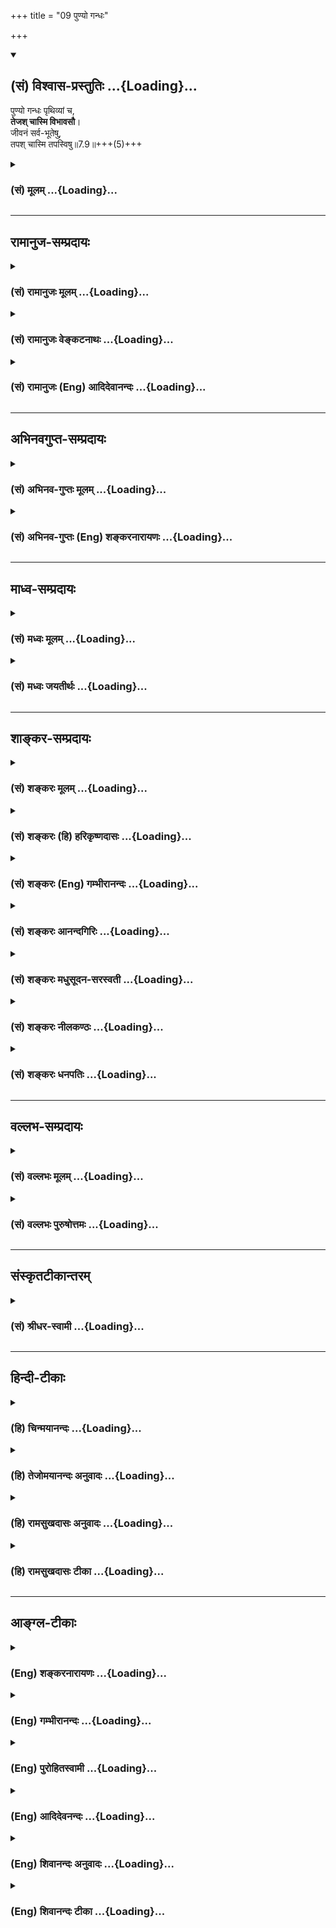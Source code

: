 +++
title = "09 पुण्यो गन्धः"

+++
<div class="js_include" newlevelforh1="2" title="(सं) विश्वास-प्रस्तुतिः" unfilled url="/mahAbhAratam/shlokashaH/06-bhIShma-parva/03-bhagavad-gItA-parva/saMskRtam/vishvAsa-prastutiH/07_jnAna-vijnAna-yogaH/09_puNyo_gandhaH.md">
<details open><summary><h2>(सं) विश्वास-प्रस्तुतिः ...{Loading}...</h2></summary>

पुण्यो गन्धः पृथिव्यां च,  
**तेजश् चास्मि विभावसौ**।  
जीवनं सर्व-भूतेषु,  
तपश् चास्मि तपस्विषु॥7.9॥+++(5)+++
</details>
</div>
<div class="js_include collapsed" newlevelforh1="3" title="(सं) मूलम्" unfilled url="/mahAbhAratam/shlokashaH/06-bhIShma-parva/03-bhagavad-gItA-parva/saMskRtam/mUlam/07_jnAna-vijnAna-yogaH/09_puNyo_gandhaH.md">
<details><summary><h3>(सं) मूलम् ...{Loading}...</h3></summary>

पुण्यो गन्धः पृथिव्यां च तेजश्चास्मि विभावसौ।  
जीवनं सर्वभूतेषु तपश्चास्मि तपस्विषु।।7.9।।
</details>
</div>


_________________
## रामानुज-सम्प्रदायः
<div class="js_include collapsed" newlevelforh1="3" title="(सं) रामानुजः मूलम्" unfilled url="/mahAbhAratam/shlokashaH/06-bhIShma-parva/03-bhagavad-gItA-parva/saMskRtam/rAmAnujaH/mUlam/07_jnAna-vijnAna-yogaH/09_puNyo_gandhaH.md">
<details><summary><h3>(सं) रामानुजः मूलम् ...{Loading}...</h3></summary>

।।7.9।। एते सर्वे विलक्षणा भावा मत्त एव उत्पन्नाः मच्छेषभूता मच्छरीरतया
मयि एव अवस्थिताः अतः तत्प्रकारः अहम् एव अवस्थितः।

</details>
</div>
<div class="js_include collapsed" newlevelforh1="3" title="(सं) रामानुजः वेङ्कटनाथः" unfilled url="/mahAbhAratam/shlokashaH/06-bhIShma-parva/03-bhagavad-gItA-parva/saMskRtam/rAmAnujaH/venkaTanAthaH/07_jnAna-vijnAna-yogaH/09_puNyo_gandhaH.md">
<details><summary><h3>(सं) रामानुजः वेङ्कटनाथः ...{Loading}...</h3></summary>

।। 7.9 एवंभूमिरापः 7।4 इत्यादिना भेदश्रुत्यर्थ उपबृंहितःमयि सर्वम् 7।7
इति तु घटकश्रुत्यर्थः अथ तदुभयनिर्वाहिताभेदश्रुत्यर्थोपबृंहणं क्रियत
इत्यभिप्रायेणाह अत इति। केचित्मयि सर्वमिदम् इत्यस्य रसादिधर्मविशिष्टे
मयि प्रोतमित्यर्थः तद्विवरणंरसोऽहम् इत्यादि इति व्याचख्युः तत्परिहारायाह
सर्वस्य परमपुरुषशरीरत्वेनेति। परोक्ते त्वाधाराधेयभाववैपरीत्यादिदोष इति
भावः। प्रकारवाचिशब्दानां प्रकारिणि पर्यवसानस्वाभाव्यं
जातिगुणादिशब्देष्वपि सामान्यतः सिद्धमिति दर्शयितुं
प्रकारत्वोपादानम्। अभिधानं मुख्यवृत्त्या बोधनम्। यद्यपि रसादिशब्दा लोके
निष्कर्षकाः प्रयुज्यन्ते व्यधिकरणतया चात्रावादिद्रव्योपादानम् तथापि
रसादीनां परमात्मशरीरभूतद्रव्यप्रकारत्वेन परमात्मनः
प्रकारित्वाद्रसादिशब्दानां चात्र तत्समानाधिकरणतया प्रयोगात्तत्र
निष्कर्षकत्वं नास्तीत्यभ्युपगन्तव्यम्। द्रव्योपादानं तु तत्रतत्र द्रव्ये
प्रधानभूतरसगन्धादिप्रकारीभूतोऽहमिति ज्ञापनार्थम्। द्रव्यप्रकाराणां च
तत्प्रकारत्वं काठिन्यवान् (न्येन)यो बिभर्ति वि.पु.1।14।28 इत्यादिषु
प्रयुक्तमिति भावः। रसस्य पृथिव्यां वृत्तौ सत्यामप्यपां
रूपादिगुणान्तरसद्भावेऽपिरसोऽहमप्सु इति विशिष्योपादानं
तेजस्तत्त्वादब्रूपपरिणामस्य पूर्वतत्त्वानुत्पन्नरसप्रधानत्वात्। अन्यत्र
चआत्तगन्धा तदा (ततो) भूमिः प्रलयत्वाय कल्पते वि.पु.6।4।14 इत्यादिना च
पृथिव्यादीनां गन्धरसाद्यधीनत्वमुक्तम्। एवमुत्तरत्रापि प्राधान्यतो
विशेषनिर्देशे यथोचितं भाव्यम्। प्रभा
स्वाश्रयातिरिक्तप्रसारितेजोद्रव्यविशेषः। प्रभयैव चन्द्रसूर्यौ
जगदुपकारहेतुभूताविति तौ तत्प्रधानौ। सर्वेषां वेदानां बीजत्वादिना
तेषुप्रणवः प्रधानभूतः। पौरुषं पुरुषस्य भावः यतः पुरुषबुद्धिरित्येके
सन्तानपरम्पराहेतुभूतं रेत इत्यपरे यद्वा पौरुषं सामर्थ्यं
कर्तृत्वशक्तिरित्यर्थः तयैव हि कर्तुरात्मनः कारकान्तरेभ्यः प्राधान्यम्।
नृषु जीवेष्वित्यर्थः। यद्वा पौरुषं पुंस्त्वम् स्त्रीनपुंसकव्यावृत्तः
सत्त्वादिस्वभावविशेषः। नृशब्दश्च पुरुषपर्यायः। पुण्यो गन्धः
तुलस्यादिगन्धः सुरभिगन्धमात्रं वा तद्योगेन हि पृथिवी सत्त्वोन्मेषस्य
सुखस्य वा हेतुर्भवति। विभावसुरत्राग्निः। तत्र च तेजो दाहकत्वशक्तिः।
भूतशब्देनात्र शरीरिणो गृह्यन्ते। सर्वशब्देनात्र ब्रह्मशर्वादीनामपि
सङ्ग्रहः। तेषु जीवनं प्राणनम् प्राणस्थितिहेतुर्वा। येन सर्वाणि भूतानि
जीवन्ति भूतेषूपजीवनीयं वा रूपम्। सर्वभूतानां सनातनं बीजं प्रकृतितत्त्वम्।
अथवा प्रधानधर्मनिर्देशप्रकरणत्वाद्बीजशब्दोऽत्रोपादानत्वाख्यस्वभावपरः।
सर्वेषां परिणामिद्रव्याणां स्वकार्यपरिणामसामर्थ्यमित्यर्थः। अथवा बीजं
प्ररोहकारणं जङ्गमस्थावरभूतानां तत्तदुपादानद्रव्यम्। बुद्धिः अध्यवसायः
ज्ञानमात्रं वा। तेजस्विनः प्रतापशीलाः तेषां तेजः अनभिभवनीयत्वं
पराभिभवसामर्थ्यं वा। तेजोऽभिमान इति केचित् प्रागल्भ्यमित्यपरे। बलं
धारणादिशक्तिः। कामरागवशात् स्वकार्ये प्रवृत्तस्य बलस्य
परपीडादिहेतुत्वाद्धर्मोपयुक्तशरीरादिधारणमात्रादिविषयत्वायकामरागविवर्जितम्
इत्युक्तम्। काम इच्छायाः काष्ठा प्राप्तदशा। राग इच्छा। यद्वा कामशब्दः
काम्यपरः तद्विषयो रागः कामरागः भूतेषु देवमनुष्यादिरूपेणावस्थितेषु
जन्तुषु। धर्माविरुद्धः कामः स्वदारप्रीत्यादिः। अथरसोऽहम्
इत्यादिसामानाधिकरण्यं सहेतुकमुपपादयति एत इति। न चायं
तदधीनसामर्थ्यप्रदर्शनार्थोराजा राष्ट्रम् इत्यादिवदारोपः मुख्यसम्भवे
वृत्त्यन्तरायोगादिति भावः। एत
इत्यनेनेश्वरव्यतिरिक्तैरशक्यक्रियत्वमभिप्रेतम्। सर्व इत्यनेन
ब्रह्मरुद्रादिभिरन्यैश्च क्रियमाणानामपि
ब्रह्मादिशरीरपरमात्माधीनसृष्टत्वम्अहं कृत्स्नस्य 7।6 इति पूर्वोक्तं
स्मारितम्। वक्ष्यमाणराजसतामसेभ्यो वैलक्षण्यार्थमुक्तंविलक्षणा इति। मत्त
एव पृथग्विधाः 10।5 इति च वक्ष्यते। एतेनन विलक्षणत्वादस्य ब्र.सू.2।1।4
इत्यधिकरणार्थोऽपि स्मारितः। मत्त एवोत्पन्ना इत्यादि तत्तद्वस्त्वनुरूपं
यथासम्भवं सामानाधिकरण्यहेतुः। गुणजातिशरीरेष्वनुगतः
सामानाधिकरण्यहेतुरपृथक्सिद्धिरिति प्रदर्शनायोक्तंमय्येवावस्थिता इति।

</details>
</div>
<div class="js_include collapsed" newlevelforh1="3" title="(सं) रामानुजः (Eng) आदिदेवानन्दः" unfilled url="/mahAbhAratam/shlokashaH/06-bhIShma-parva/03-bhagavad-gItA-parva/saMskRtam/rAmAnujaH/english/AdidevAnandaH/07_jnAna-vijnAna-yogaH/09_puNyo_gandhaH.md">
<details><summary><h3>(सं) रामानुजः (Eng) आदिदेवानन्दः ...{Loading}...</h3></summary>

7.8 - 7.11 All these entities with their peculiar characteristic are born from Me alone. They depend on Me; inasmuch as they constitute My body, they exist in Me alone. Thus I alone exist while all of them are only My modes.

</details>
</div>


_________________
## अभिनवगुप्त-सम्प्रदायः
<div class="js_include collapsed" newlevelforh1="3" title="(सं) अभिनव-गुप्तः मूलम्" unfilled url="/mahAbhAratam/shlokashaH/06-bhIShma-parva/03-bhagavad-gItA-parva/saMskRtam/abhinava-guptaH/mUlam/07_jnAna-vijnAna-yogaH/09_puNyo_gandhaH.md">
<details><summary><h3>(सं) अभिनव-गुप्तः मूलम् ...{Loading}...</h3></summary>

।।7.9।। पुण्य इति। यो धरायां +++(S धरायाः)+++ केवलधर्मतया गन्धगुणः स
स्वभावपुण्यः। पूत्युत्कटादीनि+++(SN प्रत्युत्कटत्वादीनि)+++ तु
भूतान्तरसंबन्धात्। उक्तं च दृढं भूमिगुणाधिक्याद्
दुर्गन्ध्यग्निगुणोदयात्।  
  
जडमम्बुगुणौदार्यात् इत्यादि।

</details>
</div>
<div class="js_include collapsed" newlevelforh1="3" title="(सं) अभिनव-गुप्तः (Eng) शङ्करनारायणः" unfilled url="/mahAbhAratam/shlokashaH/06-bhIShma-parva/03-bhagavad-gItA-parva/saMskRtam/abhinava-guptaH/english/shankaranArAyaNaH/07_jnAna-vijnAna-yogaH/09_puNyo_gandhaH.md">
<details><summary><h3>(सं) अभिनव-गुप्तः (Eng) शङ्करनारायणः ...{Loading}...</h3></summary>

7.9 Punyah etc. By its own nature pure is that smell which exists in the
earth as its exclusive property. The foulness, the excessiveness \[of th
smell\] are due to contamination of other elements. That has been stated
\[elsewhere\] as : '\[A particular thing\] becomes hard because of the
excess of the properties of the earth; foul-smelling on account of the
rise of the fire-properties; and stiff due to liberality (excess) of the
properties of water' and so on.

</details>
</div>


_________________
## माध्व-सम्प्रदायः
<div class="js_include collapsed" newlevelforh1="3" title="(सं) मध्वः मूलम्" unfilled url="/mahAbhAratam/shlokashaH/06-bhIShma-parva/03-bhagavad-gItA-parva/saMskRtam/madhvaH/mUlam/07_jnAna-vijnAna-yogaH/09_puNyo_gandhaH.md">
<details><summary><h3>(सं) मध्वः मूलम् ...{Loading}...</h3></summary>

।।7.8 7.12।। इदं ज्ञानम्। रसोऽहमित्यादिविज्ञानम्। अबादयोऽपि तत एव। तथापि
रसादिस्वभावाना सागणां च स्वभावत्वे सारत्वे च विशेषतोऽपि स एव नियमाकः न
त्वबादिनियमानुबद्धो रसादिस्तत्सारत्वादिश्चेति दर्शयति अप्सु रस
इत्यादिविशेषशब्दैः। भोगश्च विशेषतो रसादेरिति च उपासनार्थं च। उक्तं च
गीताकल्पेरसादीनां रसादित्वे स्वभावत्वे तथैव च। सारत्वे सर्वधर्मेषु
विशेषेणापि कारणम्। सारभोक्ता च सर्वत्र यतोऽतो जगदीश्वरः। रसादिमानिनां
देहे स सर्वत्र व्यवस्थितः। अबादयः पार्षदाश्च ध्येयः स ज्ञानिनां हरिः।
रसादिसम्पत्त्या अन्येषां वासुदेवो जगत्पतिः इति। स्वभावो जीव एव
च। सर्वस्वभावो नियतस्तेनैव किमुतापरम्। न तदस्ति विना यत्स्यान्मया भूतं
चराचरम् इति च। धर्माविरुद्धःकामरागबिवर्जितम्इत्याद्युपासनार्थम्। उक्तं च
गीताकल्पेधर्मारुविद्धकामेऽसावुपास्यः काममिच्छता। विहीने कामरागादेर्बले च
बलमिच्छता। ध्यातस्तत्र त्वनिच्छद्भिर्ज्ञानमेव ददाति च इत्यादि पुण्यो
गन्ध इति भोगापेक्षया। तथा हि श्रुतिः पुण्यमेवामुं गच्छति न ह वै देवान्
पापं गच्छति बृ.उ.1।5।20 ऋतं पिबन्तौ सुकृतस्य लोके कठो.3।1 इत्यादिका। ऋतं
च पुण्यम्। ऋतं सत्यं तथा धर्मः सुकृतं चाभिधीयते इत्यभिधानात्। ऋतं तु मानसो
धर्मः सत्यं स्यात्सम्प्रयोगगः इति च। नच अनश्नन्नन्यो अभिचाकशीति
श्वे.उ.4।6 मुं.3।1।1ऋक्2।3।17।5अन्यो निरन्नोऽपि बलेन भूयान्
इत्यादिविरोधि स्थूलानशनोक्तेः। आह च सूक्ष्माशनम्। प्रविविक्ताहारतर इवैव
भवत्यस्माच्छारीरारादात्मनः। न चात्र जीव उच्यते शारीरादात्मन इति
भेदाभिधानात्। स्वप्नादिश्च शारीर एवशारीरस्तु त्रिधा भिन्नो
जाग्रदादिष्ववस्थितेः इति वचनाद्गारुडे। अस्मादिति
त्वीश्वरव्यावृत्त्यर्थम्। शारीरौ तावुभौ ज्ञेयौ जीवश्चेश्वरसंज्ञितः।
अनादिबन्धनस्त्वेको नित्यमुक्तस्तथाऽपरः इति वचनान्नारदीये भेदश्रुतेश्च।
सति गत्यन्तरे पुरुषभेद एव कल्प्यो नत्ववस्थाभेदः। आह च प्रविविक्तभुग्यतो
ह्यस्माच्छारीरात्पुरुषोत्तमः। अतोऽभोक्ता च भोक्ता च स्थूलाभोगात्स एव तु
इति गीताकल्पे। न त्वहं तेष्विति तदनाधारत्वमुच्यते। उक्तं च तदाश्रितं
जगत्सर्वं नासौ कुत्रचिदाश्रितः इति गीताकल्पे।

</details>
</div>
<div class="js_include collapsed" newlevelforh1="3" title="(सं) मध्वः जयतीर्थः" unfilled url="/mahAbhAratam/shlokashaH/06-bhIShma-parva/03-bhagavad-gItA-parva/saMskRtam/madhvaH/jayatIrthaH/07_jnAna-vijnAna-yogaH/09_puNyo_gandhaH.md">
<details><summary><h3>(सं) मध्वः जयतीर्थः ...{Loading}...</h3></summary>

।।7.8 7.12।। भूमिः 7।4 इत्यादिनेत्यत्रावधेरनुक्तेःरसोऽहं इत्याद्यपि
ज्ञानप्रकरणमिति प्रतीतिः स्यात् तन्निरासाय तत्समाप्तिमाह **इदमि**ति।
एतावता ग्रन्थेन ज्ञानं निरूपितमित्यर्थ। कुतोऽत्र ज्ञानप्रकरणस्य समाप्तिः
इत्यत आह **रसोऽहमि**ति। इतिशब्दाद्यभावेऽपि प्रकरणान्तरारम्भ एव समाप्तिं
गमयिष्यति। अलौकिकमाहात्म्यप्रतिपादनादस्य विज्ञानप्रकरणत्वं ज्ञायत इति
भावः। प्रभवादेः इत्युक्तन्यायेनैवरसोऽहं इत्यादेरपि व्याख्यानं सिद्धम्।
रसादीनां सत्तादिकारणत्वाद्भोक्तृत्वाच्च भगवान् रसादिरिति। नन्वबादयो
धर्मिणो भगवदधीनास्तद्भोग्याश्चेत्यङ्गीक्रियते न वा। नेति पक्षेअहं
कृत्स्नस्य 7।6 इत्युक्तविरोधः। आद्ये तुअप्सु रसः इत्यादेर्धर्मिभ्यो
निष्कृष्य धर्माणां ग्रहणस्यानुपपत्तिरित्यतः प्रथमं पक्षं तावदङ्गीकरोति
**अबादयोऽपी**ति। धर्मिणोऽपि तदधीना एव तद्भोग्याश्चैव। ननु तत्रोक्तो दोष
इत्यतः कारणत्वे तावद्विशेषशब्दोपादाने प्रयोजनमाह **तथापी**ति। यद्यपि
धर्मिणोऽपि भगवदधीना एव तथापि धर्मिभ्यो निष्कृष्य धर्माणामुपादानं युज्यत
इति शेषः। कथं इत्यत आह **रसादी**ति। रसादयश्च ते स्वभावा
अबादीनामनागन्तुकधर्माश्चेति रसादिस्वभावास्तेषां साराणामबादिधर्मेषु
सङ्ख्यादिषु श्रेष्ठानां च तेषामेवाबादिस्वभावभूतानां तद्धर्मेषु
श्रेष्ठानां च रसादीनामिति यावत्। स्वभावत्वेऽबादीनामिति शेषः।
सारत्वेऽबादिधर्मेष्विति शेषः। रसादित्वे चेति चार्थः। स भगवानेव।
विशेषतोऽपीत्यस्य व्यावर्त्यं **न त्वि**ति। अनुबद्धोऽनुषङ्गसिद्धः।
**तत्सारत्वादिश्चे**ति। तस्य रसादेरबादिधर्मेषु सारत्वमबादिस्वभावत्वं
रसत्वादिकंचेत्यर्थः। यथा लोके कुविन्दादिः पटादिद्रव्येष्वेव
व्यापारवाननुभूयते न तु तदीयेषु गन्धरसादिषु गुणेषु तद्धर्मेषु च
गन्धत्वादिषु पृथग्व्यापारवान् किन्तु ते पटादिजन्मानुषङ्गिजन्मान एव। न
तथा भगवान्। अपित्वबादेधर्मेषु रसादिषु तद्धर्मेषु च स्वभावत्वादिषु पृथक्
प्रयत्नवान् नत्वबादिनियमानुषङ्गिसत्तादिकास्त इति दर्शयितुं विशेषशब्दा
उपात्ता इत्यर्थः। भोगपक्षेऽपि प्रयोजनमाह **भोगश्चे**ति।
अबादिभोगादप्यतिशयेन रसादेर्भोगः परमेश्वरस्येति दर्शयति विशेषशब्दैरिति
सम्बन्धः। रसोऽहं इत्याद्यभेदोक्तेरर्थान्तरं सूचयन् तत्रापि
विशेषशब्दोपादाने प्रयोजनमाह **उपासनार्थं** चेति। विशेषतः रसादेरिति
वर्तते। अर्थवशाद्रसादेरिति सप्तमीत्वेन विपरिणम्यते। रसादयः
परमेश्वरोपासने प्रतिमात्वेनात्र विवक्षिताः। प्रतिमायां चाभेदोक्तिः
प्रसिद्धा। प्रतिमात्ममबादीनां समानम्। योऽप्सु तिष्ठन् बृ.उ.7।3।4
इत्यादेः। अतः किं विशेषशब्दग्रहणेनेति चेत् अबादिभ्यो विशेषतः रसादिषु
भगवदुपासनार्थं तदुपपत्तिरिति। उक्तेऽर्थत्रये प्रमाणमाह **उक्तं** चेति।
तथा चशब्दः अन्योन्यसमुच्चये। एवशब्दस्येश्वर इत्यनेन सम्बन्धः।
सर्वत्राबादिषु। ईश्वरो रसादिकं जगदित्युच्यत इत्यर्थः।
अबादयोऽबाद्यभिमानिनः। ज्ञानिनां ज्ञानार्थिनां सम्पत्त्यै प्राप्त्यै
अन्येषां रसार्थिनाम्। अबादय इति रसादीति च पादयोः सप्तनवाक्षरत्वेऽपि न वा
एकेनाक्षरेण छन्दांसि वियन्ति ऐ.ब्रा.1।6 इति वचनाददोषः। स्वभावस्य
भगवदधीनत्वमलौकिकमित्यतस्तत्रान्यान्यपि वाक्यानि पठति **स्वभाव** इति।
अस्त्वेवं धर्मिभ्यो निष्कृष्य धर्माणामुपादानम् धर्माणां विशेषणोपादानं तु
किमर्थमित्यत **आह** **धर्मे**ति। आदिपदेनपुण्यो गन्धः इत्यस्य ग्रहणम्।
कामादिषु विशिष्टंष्वेव भगवानुपास्यः न धर्मविरुद्धेष्वशुचिष्विति ज्ञापनाय
कामादीनां धर्माणां धर्माविरुद्धत्वादिविशेषणोपादानमित्यर्थः। अत्र
प्रमाणमाह **उक्तं वे**ति। कामं पुरुषार्थम्। कामरागादेः कामरागादिना।
अनिञ्छद्भिः कामादिकम्। गन्धस्य विशेषणोपादाने प्रयोजनान्तरमाह **पुण्य**
इति। पुण्यगन्धस्यैव भगवतो भोगो न दुर्गन्धस्येति ज्ञापयितुमत्र
विशेषणोपादानमित्यर्थः। ननु दुर्गन्धं भगवाननुभवति न वा नेति पक्षे
सार्वज्ञाभावः आद्ये कथं भोगाभावः उच्यते अनुभूयमाना अपि दुर्गन्धादयो न
फलहेतव इत्यभिप्रायः। सुगन्धस्तु सुखहेतुरित्युपपादितम्। शुचिवस्त्वेव भगवतो
भोग्यमित्यत्र प्रमाणमाह **तथा ही**ति। अमुमुपासकम्। कुतः तस्य देवत्वात्।
तथापि कुतः न ह वै देवमात्रस्य पुण्यभोगनियमे देवोत्तमस्य सुतरां
तत्सिद्धि। ऋतं कठो.3।1 इति श्रुतिः कथं प्रकृतोपयोगिनी इत्यत आह **ऋतं**
चेति। कुतः इत्यतः सामान्यविशेषाभिधानादित्याह **ऋतमि**ति। प्रयोगगः
शब्दजन्यः। तथा च श्रुतावृतशब्दः पुण्यफलस्योपलक्षक इति भावः। स्यादिदं
व्याख्यानं यदि भगवतोविषयभोगो युक्तः स्यात् न चैवम् तदङ्गीकारे
श्रुत्यादिविरोधात्। ऋतं पिबन्तौ इति चात एव छत्रिन्यायेनोपचरितमित्यत आह न
चेति। कुतो नेत्यत आह **स्थूले**ति। श्रुत्यादिषु स्थूलस्य जीवभोग्यस्य
विषयस्याभोगोक्तेः सूक्ष्मभोगस्य चाङ्गीकारादिति भावः। सूक्ष्माशने प्रमिते
भवेदियं व्यवस्था। तदेव कुतः इत्यत आह **आह चे**ति। गन्धादिषु यो
जीवेन्द्रियागोचरः सारभागस्तस्य भोगम्। परमेश्वरोऽस्माच्छारीरादात्मनो
जीवादतिशयेन विलक्षणभोग एव भवति। अवतारेषु स्थूलमपि भुङक्ते इतीवशब्दः। ननु
प्रविविक्ताहारतरोऽयं जीव एवेत्यत आह **न चे**ति। न हि जीवो जीवादेव
विलक्षणाहार इति युज्यत इत्यर्थः। ननु
शारीराज्जागरावस्थाज्जीवात्स्वप्नसुषुप्त्यवस्थः स एव प्रविविक्ताहार
इत्यवस्थाभेदोपाधिकं जीवस्य भेदमङ्गीकृत्य व्याख्यास्यामीत्यत आह
**स्वप्नादिश्चेति**। स्वपो नन् अष्टा.3।3।91 इति स्वप्नशब्दः कर्तरि।
स्वप्नः सुषुप्तश्च शारीर एव न केवलं जाग्रत् तथाच त्र्यवस्थस्यापि
शारीरशब्देन गृहीतत्वात् न ततो भेदः स्वप्नसुषुप्तयोरित्यर्थः।
अवस्थात्रयवतोऽपि शारीरत्वं कुतः इत्यत आह **शारीर** स्त्विति।
जाग्रदादिष्वंवस्थासु। अस्तु त्र्यवस्थोऽपि शारीरः तथाप्यस्मादिति
विशेषणेनात्र शारीरादिति जाग्रदवस्थो गृह्यते। तस्माच्च स्वप्नाद्यवस्थस्य
भेदोक्तिरुक्तविधया सम्भवति। भवत्पक्षेऽपि शारीरादिति जीवे सिद्धेऽस्मादिति
विशेषणं व्यर्थं स्यादिति तत्राह **अस्मादि**ति।
नैतद्विशेषणसार्थक्यायेश्वरं परित्यज्य जीवोऽत्र ग्राह्यः
शारीरादित्येवोक्तावीश्वरस्यापि प्राप्तावीश्वरादेवेश्वरस्य भेदानुपपत्तेः।
तद्व्यावृत्त्यर्थं जीवमात्रपरिग्रहाय विशेषणमिति
सार्थक्योपपत्तेरित्यर्थः। भवेदेवं यदि शारीरत्वमीश्वरस्यापि स्यात् तदेव
कुतः इत्यत आह **शारीरावि**ति। नन्वेवं पक्षद्वयेऽप्युपपत्तावीश्वर
एवात्रोच्यते न जीवः इति कुतः विनिगमनमित्यत आह **भेदे**ति। चो हेतौ।
भेदश्रुतेः स्वाभाविकभेदरूपे गत्यन्तरे सम्भवति पुरुषभेद एवार्थतया
ग्राह्यः न त्ववस्थोपाधिको भेदः। मुख्यामुख्ययोर्मुख्ये सम्प्रत्ययात् अतो
युक्तं विनिगमनम्। न केवलमुक्तव्यवस्था न्यायप्राप्ता किन्त्वागमसिद्धा
चेत्याह **आह चे**ति। अभोक्ता च भोक्ता
चेत्येतयोर्व्युत्क्रमेणान्धयः। सर्वभूतस्थमात्मानं 6।29 इत्युक्तत्वात्। न
त्वहं तेषु 7।12 इति कथमुच्यते इत्यत आह **न त्वहमि**ति। तदनाधारत्वं
तदुपजीवनेन स्थित्यभावः। कुत एतत् इत्यत आह **उक्तं चे**ति। न केवलं
मुक्तविरोधादिति चार्थः।

</details>
</div>


_________________
## शाङ्कर-सम्प्रदायः
<div class="js_include collapsed" newlevelforh1="3" title="(सं) शङ्करः मूलम्" unfilled url="/mahAbhAratam/shlokashaH/06-bhIShma-parva/03-bhagavad-gItA-parva/saMskRtam/shankaraH/mUlam/07_jnAna-vijnAna-yogaH/09_puNyo_gandhaH.md">
<details><summary><h3>(सं) शङ्करः मूलम् ...{Loading}...</h3></summary>

।।7.9।। **पुण्यः** सुरभिः **गन्धः पृथिव्यां च** अहम् तस्मिन् मयि
गन्धभूते पृथिवी प्रोता। पुण्यत्वं गन्धस्य स्वभावत एव पृथिव्यां दर्शितम्
अबादिषु रसादेः पुण्यत्वोपलक्षणार्थम्। अपुण्यत्वं तु गन्धादीनाम्
अविद्याधर्माद्यपेक्षं संसारिणां भूतविशेषसंसर्गनिमित्तं भवति। **तेजश्च**
दीप्तिश्**च** **अस्मि विभावसौ** अग्नौ। तथा **जीवनं सर्वभूतेषु** येन
जीवन्ति सर्वाणि भूतानि तत् जीवनम्। **तपश्च अस्मि तपस्विषु** तस्मिन् तपसि
मयि तपस्विनः प्रोताः।।

</details>
</div>
<div class="js_include collapsed" newlevelforh1="3" title="(सं) शङ्करः (हि) हरिकृष्णदासः" unfilled url="/mahAbhAratam/shlokashaH/06-bhIShma-parva/03-bhagavad-gItA-parva/saMskRtam/shankaraH/hindI/harikRShNadAsaH/07_jnAna-vijnAna-yogaH/09_puNyo_gandhaH.md">
<details><summary><h3>(सं) शङ्करः (हि) हरिकृष्णदासः ...{Loading}...</h3></summary>

।।7.9।। पृथिवीमें मैं पवित्र गन्ध सुगन्ध हूँ अर्थात् उस सुगन्धरूप मुझ
ईश्वरमें पृथिवी पिरोयी हुई है। जल आदिमें रस आदिकी पवित्रताका लक्ष्य
करानेके लिये यहाँ गन्धकी स्वाभाविक पवित्रता ही पृथिवीमें दिखलायी गयी है।
गन्धरस आदिमें जो अपवित्रता आ जाती है वह तो सांसारिक पुरुषोंके अज्ञान और
अधर्म आदिकी अपेक्षासे एवं भूतविशेषोंके संसर्गसे है ( वह स्वाभाविक नहीं
है )। मैं अग्निमें प्रकाश हूँ तथा सब प्राणियोंमें जीवन हूँ अर्थात् जिससे
सब प्राणी जीते हैं वह जीवन मैं हूँ और तपस्वियोंमें तप मैं हूँ अर्थात् उस
तपरूप मुझ परमात्मामें ( सब ) तपस्वी पिरोये हुए हैं।

</details>
</div>
<div class="js_include collapsed" newlevelforh1="3" title="(सं) शङ्करः (Eng) गम्भीरानन्दः" unfilled url="/mahAbhAratam/shlokashaH/06-bhIShma-parva/03-bhagavad-gItA-parva/saMskRtam/shankaraH/english/gambhIrAnandaH/07_jnAna-vijnAna-yogaH/09_puNyo_gandhaH.md">
<details><summary><h3>(सं) शङ्करः (Eng) गम्भीरानन्दः ...{Loading}...</h3></summary>

7.9 I am also the punyah, sweet; gandhah, fragrance; prthivyam, in the
earth. The earth is dependent on Me who am its fragrance. The natural
sweetness of smell in the earth is cited by way of suggesting sweetness
of taste of water etc. as well. But foulness of smell etc. is due to
contact with particular things, resulting from nescience, unholiness,
etc. of worldly people. Ca, and ; asmi, I am; the tejah, brilliance;
vibhavasau, in fire; so also (I am) the jivanam, life-that by which all
creatures live; sarva-bhutesu, in all beings. And I am the tapah,
austerity; tapasvisu, of ascetics. Ascetics are established in Me who am
that austerity.

</details>
</div>
<div class="js_include collapsed" newlevelforh1="3" title="(सं) शङ्करः आनन्दगिरिः" unfilled url="/mahAbhAratam/shlokashaH/06-bhIShma-parva/03-bhagavad-gItA-parva/saMskRtam/shankaraH/AnandagiriH/07_jnAna-vijnAna-yogaH/09_puNyo_gandhaH.md">
<details><summary><h3>(सं) शङ्करः आनन्दगिरिः ...{Loading}...</h3></summary>

।।7.9।। मयि सर्वमिदं प्रोतमित्यस्यैव परिमाणार्थं प्रकारान्तरमाह **पुण्य
इति।** पृथिव्यां पुण्यशब्दितो यः सुरभिगन्धः सोऽहमस्मीत्यत्र वाक्यार्थं
कथयति **तस्मिन्निति।** कथं पृथिव्यां गन्धस्य पुण्यत्वं तत्राह
**पुण्यत्वमिति।** यत्तु पृथिव्यां गन्धस्य स्वाभाविकं पुण्यत्वं दर्शितं
तदबादिषु रसादेरपि स्वाभाविकपुण्यत्वस्योपलक्षणार्थमित्याह
**पृथिव्यामिति।** प्रथमोत्पन्नाः पञ्चापि गुणाः पुण्या एव सिद्धादिभिरेव
भोग्यत्वादिति भावः। कथं तर्हि गन्धादीनामपुण्यत्वप्रतिभानं तत्राह
**अपुण्यत्वं त्विति।** तदेव स्फुटयति **संसारिणामिति।** गन्धादयः
स्वकार्यैर्भूतैः सह परिणममानाः प्राणिनां पापादिवशादपुण्याः संपद्यन्त
इत्यर्थः। यच्चाग्नेस्तेजस्तद्भूते मयि श्रोतोऽग्निरित्याह **तेज इति।**
जीवनभूते च मयि सर्वाणि भूतानि प्रोतानीत्याह **तथेति।** जीवनशब्दार्थमाह
**येनेति।** अन्नरसेनामृताख्येनेत्यर्थः।
तपश्चास्मीत्यादेस्तात्पर्यार्थमाह **तस्मिन्निति।** चित्तैकाग्र्यमनाशकादि
वा तपस्तदात्मनीश्वरे प्रोतास्तपस्विनो विशेषणाभावे विशिष्टस्य
वस्तुनोऽभावादित्यर्थः।

</details>
</div>
<div class="js_include collapsed" newlevelforh1="3" title="(सं) शङ्करः मधुसूदन-सरस्वती" unfilled url="/mahAbhAratam/shlokashaH/06-bhIShma-parva/03-bhagavad-gItA-parva/saMskRtam/shankaraH/madhusUdana-sarasvatI/07_jnAna-vijnAna-yogaH/09_puNyo_gandhaH.md">
<details><summary><h3>(सं) शङ्करः मधुसूदन-सरस्वती ...{Loading}...</h3></summary>

।।7.9।। पुण्यः सुरभिरविकृतो गन्धः सर्वपृथिवीसामान्यरूपस्तन्मात्राख्यः
पृथिव्यामनुस्यूतोऽहम्। चकारो रसादीनामपि पुण्यत्वसमुच्चयार्थः।
शब्दस्पर्शरूपरसगन्धानां हि स्वभावत एव पुण्यत्वमविकृतत्वं
प्राणिनामधर्मविशेषात्तु तेषामपुण्यत्वं नतु स्वभावत इति द्रष्टव्यम्। तथा
विभावसावग्नौ यत्तेजः सर्वदहनप्रकाशनसामर्थ्यरूपमुष्णस्पर्शसहितं
सितभास्वरं रूपं पुण्यं तदहमस्मि। चकाराद्यो वायौ पुण्य
उष्णस्पर्शात्तुराणामाप्यायकः शीतस्पर्शः सोऽप्यहमिति द्रष्टव्यम्।
सर्वभूतेषु सर्वेषु प्राणिषु जीवनं प्राणधारणमायुरहमस्मि। तद्रूपे मयि
सर्वे प्राणिनः प्रोता इत्यर्थः। तपस्विषु नित्यं तपोयुक्तेषु
वानप्रस्थादिषु यत्तपः शीतोष्णक्षुत्पिपासादिद्वन्द्वसहनसामर्थ्यरूपं
तदहमस्मि। तद्रूपे मयि तपस्विनः प्रोताः विशेषणाभावे विशिष्टाभावात्।
तपश्चेति चकारेण चित्तैकाग्र्यमान्तरं जिह्वोपस्थादिनिग्रहलक्षणं बाह्यं च
सर्वं तपः समुच्चीयते।

</details>
</div>
<div class="js_include collapsed" newlevelforh1="3" title="(सं) शङ्करः नीलकण्ठः" unfilled url="/mahAbhAratam/shlokashaH/06-bhIShma-parva/03-bhagavad-gItA-parva/saMskRtam/shankaraH/nIlakaNThaH/07_jnAna-vijnAna-yogaH/09_puNyo_gandhaH.md">
<details><summary><h3>(सं) शङ्करः नीलकण्ठः ...{Loading}...</h3></summary>

।।7.9।।**पुण्य इति।** रसादिष्वपि द्रष्टव्यम्। अपुण्यस्य
सर्वस्याविद्यामात्रविलसितत्वात्। विभावसौ वह्नौ तेजः दहनशक्तिः।
जीवन्त्यनेनेति जीवनमन्नं विराजम्। तत्र हि सर्वाणि भूतानि प्रोतानि। अन्ये
तु जीवनं आयुरिति व्याचक्षते **तपश्चेति।** तपो धर्मस्तद्रूपे मयि तपस्विनः
प्रोताः।

</details>
</div>
<div class="js_include collapsed" newlevelforh1="3" title="(सं) शङ्करः धनपतिः" unfilled url="/mahAbhAratam/shlokashaH/06-bhIShma-parva/03-bhagavad-gItA-parva/saMskRtam/shankaraH/dhanapatiH/07_jnAna-vijnAna-yogaH/09_puNyo_gandhaH.md">
<details><summary><h3>(सं) शङ्करः धनपतिः ...{Loading}...</h3></summary>

।।7.9।। पृथ्वीसारभूते सुरभिगन्धे गन्धतन्मात्रभूते मयि पृथिवी प्रोता।
रसादेः पुण्यत्वं स्वभावादेवापुण्यत्वं त्वविद्याधर्माद्यपेक्षं संसारिणां
भूतविशेषनिमित्तजं भवति। अग्निसारभूते तेजसि तेजोरुपे मयि विभावसुरग्निः
प्रोतः। तथा जीवने सर्वमूतसारभूते आयरुपे अन्नरुपे वा तस्मिंस्तद्रूपे मयि
सर्वे भूताः प्रोताः। तपस्विसारभूते तपोरुपे मयि तपस्विनः प्रोताः।

</details>
</div>


_________________
## वल्लभ-सम्प्रदायः
<div class="js_include collapsed" newlevelforh1="3" title="(सं) वल्लभः मूलम्" unfilled url="/mahAbhAratam/shlokashaH/06-bhIShma-parva/03-bhagavad-gItA-parva/saMskRtam/vallabhaH/mUlam/07_jnAna-vijnAna-yogaH/09_puNyo_gandhaH.md">
<details><summary><h3>(सं) वल्लभः मूलम् ...{Loading}...</h3></summary>

।।7.9।। पुण्य इति। सुरभिर्गन्धः पृथिव्यां तेजश्चास्मि विभावसौ। स्पष्टमेव।
सर्वभूतेषु जीवनं प्राणनं तपः कायशोधनम्।

</details>
</div>
<div class="js_include collapsed" newlevelforh1="3" title="(सं) वल्लभः पुरुषोत्तमः" unfilled url="/mahAbhAratam/shlokashaH/06-bhIShma-parva/03-bhagavad-gItA-parva/saMskRtam/vallabhaH/puruShottamaH/07_jnAna-vijnAna-yogaH/09_puNyo_gandhaH.md">
<details><summary><h3>(सं) वल्लभः पुरुषोत्तमः ...{Loading}...</h3></summary>

  
  
।।7.9।। च पुनः पृथिव्यां पुण्यो गन्धोऽस्मि येन गन्धेन पुलिन्द्यादिषु
भगवद्रसोत्पत्तिः स्यात् स पुण्यरूपो गन्धस्तत्सम्बन्धेन पृथिव्या
गन्धवत्त्वं तद्वत्त्वेनात्रत्यामोदेनाऽऽह्लादकवृन्दावनाधारत्वादिकं चेति
भावः। तथा विभावसौ अग्नौ यत्तेजस्तापकत्वं कान्तिस्तदहमस्मि। अत्रायं भावः
विप्रयोगतापरूपाग्नेर्ममांशसम्बन्धेनाग्नौ तापस्तेन सर्वपरिपाकं कृत्वा
सर्वस्यान्नादेर्मद्भोग्यतासम्पादकत्वं भवतीति भावः। सर्वभूतेषु जीवनं
प्राणधारणम् अन्यथा भगवद्वियुक्तानां तेषां तदाधारतां विना कथं स्थितिः
स्यात्। तपस्विषु तापप्रयत्नवत्सु तपःक्लेशानन्दरूपोऽस्मि। अन्यथा तदभावे
सुखादित्यागेन दुःखे को वा प्रवर्तते।  
  

</details>
</div>


_________________
## संस्कृतटीकान्तरम्
<div class="js_include collapsed" newlevelforh1="3" title="(सं) श्रीधर-स्वामी" unfilled url="/mahAbhAratam/shlokashaH/06-bhIShma-parva/03-bhagavad-gItA-parva/saMskRtam/shrIdhara-svAmI/07_jnAna-vijnAna-yogaH/09_puNyo_gandhaH.md">
<details><summary><h3>(सं) श्रीधर-स्वामी ...{Loading}...</h3></summary>

।।7.9।। किंच **पुण्य इति।** पुण्योऽविकृतो गन्धः। गन्धतन्मात्रं पृथिव्या
आश्रयभूतमहमित्यर्थः। यद्वा विभूतिरूपेणाश्रयधत्वस्य
विवक्षितत्वात्सुरभिगन्धस्यैवोत्कृष्टतया विभूतित्वात्पुण्यो गन्ध
इत्युक्तम्। तथा विभावसावग्नौ यत्तेजः सहजा दीप्तिस्तदहम्। सर्वभूतेषु
जीवनं प्राणधारणमायुरहमित्यर्थः। तपस्विषु वानप्रस्थादिषु द्वन्द्वसहनरूपं
तपोऽस्मि।

</details>
</div>


_________________
## हिन्दी-टीकाः
<div class="js_include collapsed" newlevelforh1="3" title="(हि) चिन्मयानन्दः" unfilled url="/mahAbhAratam/shlokashaH/06-bhIShma-parva/03-bhagavad-gItA-parva/hindI/chinmayAnandaH/07_jnAna-vijnAna-yogaH/09_puNyo_gandhaH.md">
<details><summary><h3>(हि) चिन्मयानन्दः ...{Loading}...</h3></summary>

।।7.9।। किस प्रकार परमात्मरूपी सूत्र में नामरूपमय मणि पिरोकर सुन्दर
सृष्टिरूप कण्ठाभरण की निर्मिति हुई है इसका वर्णन इन दो श्लोकों में किया
गया है। इसके पूर्व भगवान् ने यह कहा था कि परा और अपरा प्रकृतियों के
द्वारा मैं ही जगत् का कारण हूँ और मुझसे भिन्न किञ्चिन्मात्र कोई वस्तु
नहीं है। वह सनातन तत्त्व क्या है जो सर्वत्र व्याप्त होते हुये भी
दृष्टिगोचर नहीं होता इस प्रश्न का उत्तर यहाँ भगवान् श्रीकृष्ण ने दिया
है। किसी वस्तु का धर्म या स्वरूप वह है जो सदा एक समान बना रहता है और
जिसके बिना उस वस्तु का अस्तित्व ही सिद्ध नहीं हो सकता। यहाँ दिये
दृष्टान्त जल में रस सूर्य चन्द्र में प्रकाश समस्त वेदों में प्रणव आकाश
में शब्द पृथ्वी में पवित्र गन्ध पुरुषों में पुरुषत्व एवं तपस्वियों में
तप आदि ये सब दर्शाते हैं कि आत्मा ही वह तत्त्व है जिसके कारण इन वस्तुओं
का अपना विशेष अस्तित्व होता है। संक्षेपत आत्मा समस्त भूतों का जीवन
है। भगवान् श्रीकृष्ण कुछ और उदाहरण देते हुये कहते हैं

</details>
</div>
<div class="js_include collapsed" newlevelforh1="3" title="(हि) तेजोमयानन्दः अनुवादः" unfilled url="/mahAbhAratam/shlokashaH/06-bhIShma-parva/03-bhagavad-gItA-parva/hindI/tejomayAnandaH/anuvAdaH/07_jnAna-vijnAna-yogaH/09_puNyo_gandhaH.md">
<details><summary><h3>(हि) तेजोमयानन्दः अनुवादः ...{Loading}...</h3></summary>

।।7.9।। पृथ्वी में पवित्र गन्ध हूँ और अग्नि में तेज हूँ; सम्पूर्ण भूतों
में जीवन हूँ और तपस्वियों में मैं तप हूँ।।

</details>
</div>
<div class="js_include collapsed" newlevelforh1="3" title="(हि) रामसुखदासः अनुवादः" unfilled url="/mahAbhAratam/shlokashaH/06-bhIShma-parva/03-bhagavad-gItA-parva/hindI/rAmasukhadAsaH/anuvAdaH/07_jnAna-vijnAna-yogaH/09_puNyo_gandhaH.md">
<details><summary><h3>(हि) रामसुखदासः अनुवादः ...{Loading}...</h3></summary>

।।7.9।। पृथ्वीमें पवित्र गन्ध मैं हूँ, और अग्निमें तेज मैं हूँ, तथा
सम्पूर्ण प्राणियोंमें जीवनीशक्ति मैं हूँ और तपस्वियोंमें तपस्या मैं हूँ।

</details>
</div>
<div class="js_include collapsed" newlevelforh1="3" title="(हि) रामसुखदासः टीका" unfilled url="/mahAbhAratam/shlokashaH/06-bhIShma-parva/03-bhagavad-gItA-parva/hindI/rAmasukhadAsaH/TIkA/07_jnAna-vijnAna-yogaH/09_puNyo_gandhaH.md">
<details><summary><h3>(हि) रामसुखदासः टीका ...{Loading}...</h3></summary>

।।7.9।।***व्याख्या--*'पुण्यो गन्धः पृथिव्याम्'--**पृथ्वी
गन्ध-तन्मात्रासे उत्पन्न होती है, गन्ध-तन्मात्रारूपसे रहती है और
गन्ध-तन्मात्रामें ही लीन होती है। तात्पर्य है कि गन्धके बिना पृथ्वी कुछ
नहीं है। भगवान् कहते हैं कि पृथ्वीमें वह पवित्र गन्ध मैं हूँ। यहाँ गन्धके
साथ **पुण्यः'**विशेषण देनेका तात्पर्य है कि गन्धमात्र पृथ्वीमें रहती है।
उसमें पुण्य अर्थात् पवित्र गन्ध तो पृथ्वीमें स्वाभाविक रहती है, पर
दुर्गन्ध किसी विकृतिसे प्रकट होती है।

</details>
</div>


_________________
## आङ्ग्ल-टीकाः
<div class="js_include collapsed" newlevelforh1="3" title="(Eng) शङ्करनारायणः" unfilled url="/mahAbhAratam/shlokashaH/06-bhIShma-parva/03-bhagavad-gItA-parva/english/shankaranArAyaNaH/07_jnAna-vijnAna-yogaH/09_puNyo_gandhaH.md">
<details><summary><h3>(Eng) शङ्करनारायणः ...{Loading}...</h3></summary>

7.9. I am the pure smell in the earth; I am also the brilliance in the sun; I am the life in al beings and austerity in the ascetics.

</details>
</div>
<div class="js_include collapsed" newlevelforh1="3" title="(Eng) गम्भीरानन्दः" unfilled url="/mahAbhAratam/shlokashaH/06-bhIShma-parva/03-bhagavad-gItA-parva/english/gambhIrAnandaH/07_jnAna-vijnAna-yogaH/09_puNyo_gandhaH.md">
<details><summary><h3>(Eng) गम्भीरानन्दः ...{Loading}...</h3></summary>

7.9 I am also the sweet fragrance in the earth; I am the brillinace in the fire, and the life in all beings; and I am the austerity of the ascetics.

</details>
</div>
<div class="js_include collapsed" newlevelforh1="3" title="(Eng) पुरोहितस्वामी" unfilled url="/mahAbhAratam/shlokashaH/06-bhIShma-parva/03-bhagavad-gItA-parva/english/purohitasvAmI/07_jnAna-vijnAna-yogaH/09_puNyo_gandhaH.md">
<details><summary><h3>(Eng) पुरोहितस्वामी ...{Loading}...</h3></summary>

7.9 I am the Fragrance of earth, the Brilliance of fire. I am the Life Force in all beings, and I am the Austerity of the ascetics.

</details>
</div>
<div class="js_include collapsed" newlevelforh1="3" title="(Eng) आदिदेवनन्दः" unfilled url="/mahAbhAratam/shlokashaH/06-bhIShma-parva/03-bhagavad-gItA-parva/english/AdidevanandaH/07_jnAna-vijnAna-yogaH/09_puNyo_gandhaH.md">
<details><summary><h3>(Eng) आदिदेवनन्दः ...{Loading}...</h3></summary>

7.9 I am the pure smell in the earth; I am the brilliance in the fire; I am the life-principle in all beings, and austerity in ascetics.

</details>
</div>
<div class="js_include collapsed" newlevelforh1="3" title="(Eng) शिवानन्दः अनुवादः" unfilled url="/mahAbhAratam/shlokashaH/06-bhIShma-parva/03-bhagavad-gItA-parva/english/shivAnandaH/anuvAdaH/07_jnAna-vijnAna-yogaH/09_puNyo_gandhaH.md">
<details><summary><h3>(Eng) शिवानन्दः अनुवादः ...{Loading}...</h3></summary>

7.9 I am the sweet fragrance in the earth and the brilliance in the fire, the life in all beings, and I am the austerity in ascetics.

</details>
</div>
<div class="js_include collapsed" newlevelforh1="3" title="(Eng) शिवानन्दः टीका" unfilled url="/mahAbhAratam/shlokashaH/06-bhIShma-parva/03-bhagavad-gItA-parva/english/shivAnandaH/TIkA/07_jnAna-vijnAna-yogaH/09_puNyo_gandhaH.md">
<details><summary><h3>(Eng) शिवानन्दः टीका ...{Loading}...</h3></summary>

7.9 पुण्यः sweet; गन्धः fragrance; पृथिव्याम् in earth; च and; तेजः
brilliance; च and; अस्मि am (I); विभावसौ in fire; जीवनम् life;
सर्वभूतेषु in all beings; तपः austerity; च and; अस्मि am (I); तपस्विषु
in ascetics.Commentary In Me as odour in the earth woven in Me as brilliance is the fire woven in Me as life all beings are woven in Me as austerity all ascetics are woven. I am the support (Adhishthanam or Asraya) for everything.I am the power or Sakti which helps the ascetics to control the mind and the senses.Krishna says; I am the agreeable odour. If Arjuna had asked Him; Then who is the disagreeable odour; He would have replied; It is also I.

</details>
</div>
